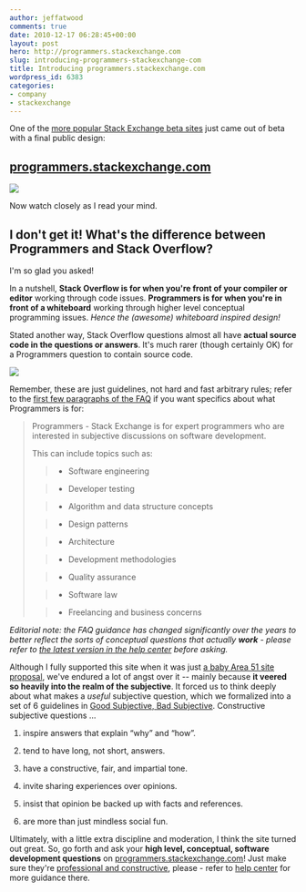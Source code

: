 ```yaml
---
author: jeffatwood
comments: true
date: 2010-12-17 06:28:45+00:00
layout: post
hero: http://programmers.stackexchange.com
slug: introducing-programmers-stackexchange-com
title: Introducing programmers.stackexchange.com
wordpress_id: 6383
categories:
- company
- stackexchange
---
```


One of the [more popular Stack Exchange beta sites](http://stackexchange.com/sites) just came out of beta with a final public design:



## [programmers.stackexchange.com](http://programmers.stackexchange.com)



[![](http://blog.stackoverflow.com/wp-content/uploads/programmers-stackexchange1.png)](http://programmers.stackexchange.com)

Now watch closely as I read your mind.



## I don't get it! What's the difference between Programmers and Stack Overflow?



I'm so glad you asked!

In a nutshell, **Stack Overflow is for when you're front of your compiler or editor** working through code issues. **Programmers is for when you're in front of a whiteboard** working through higher level conceptual programming issues. _Hence the (awesome) whiteboard inspired design!_

Stated another way, Stack Overflow questions almost all have **actual source code in the questions or answers**. It's much rarer (though certainly OK) for a Programmers question to contain source code.

![](/blog/images/wordpress/whiteboard-code.jpg)


Remember, these are just guidelines, not hard and fast arbitrary rules; refer to the [first few paragraphs of the FAQ](http://programmers.stackexchange.com/help/on-topic) if you want specifics about what Programmers is for:



<blockquote>
Programmers - Stack Exchange is for expert programmers who are interested in subjective discussions on software development.

This can include topics such as:


> 
> 

>   * Software engineering

>   * Developer testing

>   * Algorithm and data structure concepts

>   * Design patterns

>   * Architecture

>   * Development methodologies

>   * Quality assurance

>   * Software law

>   * Freelancing and business concerns

</blockquote>





_Editorial note: the FAQ guidance has changed significantly over the years to better reflect the sorts of conceptual questions that actually **work** - please refer to [the latest version in the help center](http://programmers.stackexchange.com/help/on-topic) before asking._



Although I fully supported this site when it was just [a baby Area 51 site proposal](http://area51.stackexchange.com/proposals/3352/not-programming-related), we've endured a lot of angst over it -- mainly because **it veered so heavily into the realm of the subjective**. It forced us to think deeply about what makes a _useful_ subjective question, which we formalized into a set of 6 guidelines in [Good Subjective, Bad Subjective](http://blog.stackoverflow.com/2010/09/good-subjective-bad-subjective/). Constructive subjective questions …
 




  1. inspire answers that explain “why” and “how”.


  2. tend to have long, not short, answers.


  3. have a constructive, fair, and impartial tone.


  4. invite sharing experiences over opinions.


  5. insist that opinion be backed up with facts and references.


  6. are more than just mindless social fun.



Ultimately, with a little extra discipline and moderation, I think the site turned out great. So, go forth and ask your **high level, conceptual, software development questions** on [programmers.stackexchange.com](http://programmers.stackexchange.com)! Just make sure they're [professional and constructive](http://blog.stackoverflow.com/2010/09/good-subjective-bad-subjective), please - refer to [help center](http://programmers.stackexchange.com/help/on-topic) for more guidance there.
